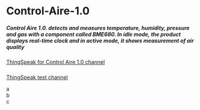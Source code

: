 # Control-Aire-1.0

#####  Control Aire 1.0. detects and measures temperature, humidity, pressure and gas with a component called BME680. In idle mode, the product displays real-time clock and in active mode, it shows measurement of air quality
[ThingSpeak for Control Aire 1.0 channel](https://thingspeak.com/channels/1222961/private_show "ThingSpeak test channel")
#####

[ThingSpeak test channel](https://thingspeak.com/channels/1223435/private_show "ThingSpeak test channel")

a <br />
b <br />
c

